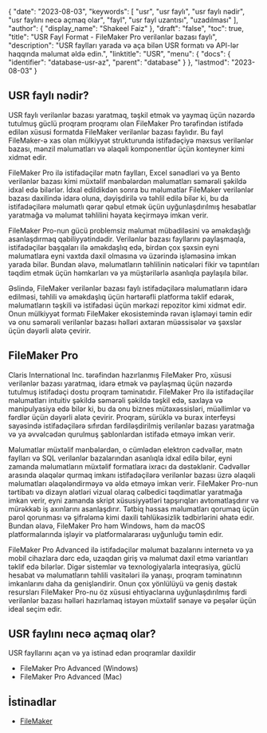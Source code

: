 {
  "date": "2023-08-03",
  "keywords": [
"usr",
"usr faylı",
"usr faylı nədir",
"usr faylını necə açmaq olar",
"fayl",
"usr fayl uzantısı",
"uzadılması"
],
  "author": {
    "display_name": "Shakeel Faiz"
},
  "draft": "false",
  "toc": true,
  "title": "USR Fayl Format - FileMaker Pro verilənlər bazası faylı",
  "description": "USR faylları yarada və aça bilən USR formatı və API-lər haqqında məlumat əldə edin.",
  "linktitle": "USR",
  "menu": {
    "docs": {
      "identifier": "database-usr-az",
      "parent": "database"
}
},
  "lastmod": "2023-08-03"
}

## USR faylı nədir?

USR faylı verilənlər bazası yaratmaq, təşkil etmək və yaymaq üçün nəzərdə tutulmuş güclü proqram proqramı olan FileMaker Pro tərəfindən istifadə edilən xüsusi formatda FileMaker verilənlər bazası faylıdır. Bu fayl FileMaker-ə xas olan mülkiyyət strukturunda istifadəçiyə məxsus verilənlər bazası, mənzil məlumatları və əlaqəli komponentlər üçün konteyner kimi xidmət edir.

FileMaker Pro ilə istifadəçilər mətn faylları, Excel sənədləri və ya Bento verilənlər bazası kimi müxtəlif mənbələrdən məlumatları səmərəli şəkildə idxal edə bilərlər. İdxal edildikdən sonra bu məlumatlar FileMaker verilənlər bazası daxilində idarə oluna, dəyişdirilə və təhlil edilə bilər ki, bu da istifadəçilərə məlumatlı qərar qəbul etmək üçün uyğunlaşdırılmış hesabatlar yaratmağa və məlumat təhlilini həyata keçirməyə imkan verir.

FileMaker Pro-nun gücü problemsiz məlumat mübadiləsini və əməkdaşlığı asanlaşdırmaq qabiliyyətindədir. Verilənlər bazası fayllarını paylaşmaqla, istifadəçilər başqaları ilə əməkdaşlıq edə, birdən çox şəxsin eyni məlumatlara eyni vaxtda daxil olmasına və üzərində işləməsinə imkan yarada bilər. Bundan əlavə, məlumatların təhlilinin nəticələri fikir və tapıntıları təqdim etmək üçün həmkarları və ya müştərilərlə asanlıqla paylaşıla bilər.

Əslində, FileMaker verilənlər bazası faylı istifadəçilərə məlumatların idarə edilməsi, təhlili və əməkdaşlıq üçün hərtərəfli platforma təklif edərək, məlumatların təşkili və istifadəsi üçün mərkəzi repozitor kimi xidmət edir. Onun mülkiyyət formatı FileMaker ekosistemində rəvan işləməyi təmin edir və onu səmərəli verilənlər bazası həlləri axtaran müəssisələr və şəxslər üçün dəyərli alətə çevirir.

## FileMaker Pro

Claris International Inc. tərəfindən hazırlanmış FileMaker Pro, xüsusi verilənlər bazası yaratmaq, idarə etmək və paylaşmaq üçün nəzərdə tutulmuş istifadəçi dostu proqram təminatıdır. FileMaker Pro ilə istifadəçilər məlumatları intuitiv şəkildə səmərəli şəkildə təşkil edə, saxlaya və manipulyasiya edə bilər ki, bu da onu biznes mütəxəssisləri, müəllimlər və fərdlər üçün dəyərli alətə çevirir. Proqram, sürüklə və burax interfeysi sayəsində istifadəçilərə sıfırdan fərdiləşdirilmiş verilənlər bazası yaratmağa və ya əvvəlcədən qurulmuş şablonlardan istifadə etməyə imkan verir.

Məlumatlar müxtəlif mənbələrdən, o cümlədən elektron cədvəllər, mətn faylları və SQL verilənlər bazalarından asanlıqla idxal edilə bilər, eyni zamanda məlumatların müxtəlif formatlara ixracı da dəstəklənir. Cədvəllər arasında əlaqələr qurmaq imkanı istifadəçilərə verilənlər bazası üzrə əlaqəli məlumatları əlaqələndirməyə və əldə etməyə imkan verir. FileMaker Pro-nun tərtibatı və dizayn alətləri vizual olaraq cəlbedici təqdimatlar yaratmağa imkan verir, eyni zamanda skript xüsusiyyətləri tapşırıqları avtomatlaşdırır və mürəkkəb iş axınlarını asanlaşdırır. Tətbiq həssas məlumatları qorumaq üçün parol qorunması və şifrələmə kimi daxili təhlükəsizlik tədbirlərini əhatə edir. Bundan əlavə, FileMaker Pro həm Windows, həm də macOS platformalarında işləyir və platformalararası uyğunluğu təmin edir.

FileMaker Pro Advanced ilə istifadəçilər məlumat bazalarını internetə və ya mobil cihazlara dərc edə, uzaqdan giriş və məlumat daxil etmə variantları təklif edə bilərlər. Digər sistemlər və texnologiyalarla inteqrasiya, güclü hesabat və məlumatların təhlili vasitələri ilə yanaşı, proqram təminatının imkanlarını daha da genişləndirir. Onun çox yönlülüyü və geniş dəstək resursları FileMaker Pro-nu öz xüsusi ehtiyaclarına uyğunlaşdırılmış fərdi verilənlər bazası həlləri hazırlamaq istəyən müxtəlif sənaye və peşələr üçün ideal seçim edir.

## USR faylını necə açmaq olar?

USR fayllarını açan və ya istinad edən proqramlar daxildir

- FileMaker Pro Advanced (Windows)
- FileMaker Pro Advanced (Mac)

## İstinadlar
* [FileMaker](https://en.wikipedia.org/wiki/FileMaker)




